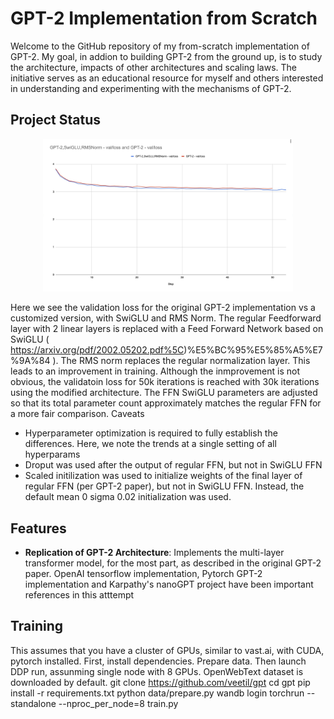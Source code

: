 # GPT-2 Implementation from Scratch

Welcome to the GitHub repository of my from-scratch implementation of GPT-2. My goal, in addion to building  GPT-2 from the ground up, is to study the architecture, impacts of other architectures and scaling laws. The initiative serves as an educational resource for myself and others interested in understanding and experimenting with the mechanisms of GPT-2. 

## Project Status


<p align="center">
  <img src="images/val-loss-gpt2-swiglu-rmsnorm.jpg" alt="Validatoin loss GPT-2 with SwiGLU and RMS Norm" width="400">
</p>

Here we see the validation loss for the original GPT-2 implementation vs a customized version, with SwiGLU and RMS Norm. The regular Feedforward layer with 2 linear layers is replaced with a Feed Forward Network based on SwiGLU ( https://arxiv.org/pdf/2002.05202.pdf%5C)%E5%BC%95%E5%85%A5%E7%9A%84 ). The RMS norm replaces the regular normalization layer. 
This leads to an improvement in training. Although the inmprovement is not obvious, the validatoin loss for 50k iterations is reached with 30k iterations using the modified architecture. 
The FFN SwiGLU parameters are adjusted so that its total parameter count approximately matches the regular FFN for a more fair comparison. 
Caveats
- Hyperparameter optimization is required to fully establish the differences. Here, we note the trends at a single setting of all hyperparams
- Droput was used after the output of regular FFN, but not in SwiGLU FFN
- Scaled initilization was used to initialize weights of the final layer of regular FFN (per GPT-2 paper), but not in SwiGLU FFN. Instead, the default mean 0 sigma 0.02 initialization was used. 


## Features

- **Replication of GPT-2 Architecture**: Implements the multi-layer transformer model, for the most part, as described in the original GPT-2 paper. OpenAI tensorflow implementation, Pytorch GPT-2 implementation and Karpathy's nanoGPT project have been important references in this atttempt


## Training
This assumes that you have a cluster of GPUs, similar to vast.ai, with CUDA, pytorch installed. 
First, install dependencies. Prepare data. Then launch DDP run, assunming single node with 8 GPUs. 
OpenWebText dataset is downloaded by default. 
git clone https://github.com/veetil/gpt
cd gpt 
pip install -r requirements.txt
python data/prepare.py 
wandb login
torchrun --standalone --nproc_per_node=8 train.py